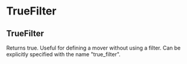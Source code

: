 # TrueFilter
## TrueFilter

Returns true. Useful for defining a mover without using a filter. Can be explicitly specified with the name "true\_filter".


